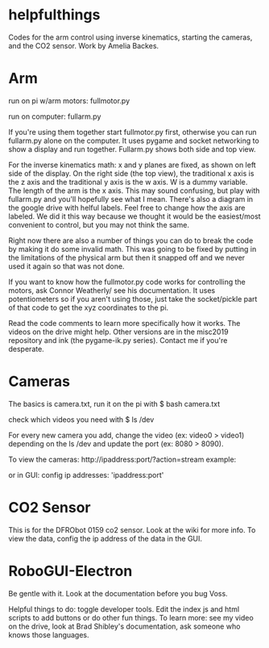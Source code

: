 # helpfulthings
Codes for the arm control using inverse kinematics, starting the cameras, and the CO2 sensor. Work by Amelia Backes.

# Arm
run on pi w/arm motors: fullmotor.py

run on computer: fullarm.py

If you're using them together start fullmotor.py first, otherwise you can run fullarm.py alone on the computer. It uses pygame and socket networking to show a display and run together. Fullarm.py shows both side and top view.

For the inverse kinematics math: x and y planes are fixed, as shown on left side of the display. On the right side (the top view), the traditional x axis is the z axis and the traditional y axis is the w axis. W is a dummy variable. The length of the arm is the x axis. This may sound confusing, but play with fullarm.py and you'll hopefully see what I mean. There's also a diagram in the google drive with helful labels. Feel free to change how the axis are labeled. We did it this way because we thought it would be the easiest/most convenient to control, but you may not think the same. 

Right now there are also a number of things you can do to break the code by making it do some invalid math. This was going to be fixed by putting in the limitations of the physical arm but then it snapped off and we never used it again so that was not done. 

If you want to know how the fullmotor.py code works for controlling the motors, ask Connor Weatherly/ see his documentation. It uses potentiometers so if you aren't using those, just take the socket/pickle part of that code to get the xyz coordinates to the pi.

Read the code comments to learn more specifically how it works. The videos on the drive might help. Other versions are in the misc2019 repository and ink (the pygame-ik.py series). Contact me if you're desperate.

# Cameras

The basics is camera.txt, run it on the pi with 
$ bash camera.txt 

check which videos you need with 
$ ls /dev

For every new camera you add, change the video (ex: video0 > video1) depending on the ls /dev and update the port (ex: 8080 > 8090). 

To view the cameras: http://ipaddress:port/?action=stream  example: 
  
or in GUI: config ip addresses: 'ipaddress:port'

# CO2 Sensor
This is for the DFRObot 0159 co2 sensor. Look at the wiki for more info. To view the data, config the ip address of the data in the GUI. 


# RoboGUI-Electron

Be gentle with it. Look at the documentation before you bug Voss. 

Helpful things to do: toggle developer tools. Edit the index js and html scripts to add buttons or do other fun things. To learn more: see my video on the drive, look at Brad Shibley's documentation, ask someone who knows those languages.
